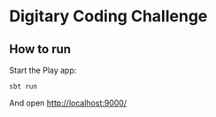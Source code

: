 # Digitary Coding Challenge

## How to run

Start the Play app:

```
sbt run
```

And open [http://localhost:9000/](http://localhost:9000/)